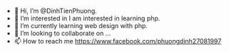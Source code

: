 - 👋 Hi, I’m @DinhTienPhuong.
- 👀 I’m interested in I am interested in learning php.
- 🌱 I’m currently learning web design with php.
- 💞️ I’m looking to collaborate on ...
- 📫 How to reach me https://www.facebook.com/phuongdinh27081997

<!---
DinhTienPhuong/DinhTienPhuong is a ✨ special ✨ repository because its `README.md` (this file) appears on your GitHub profile.
You can click the Preview link to take a look at your changes.
--->

